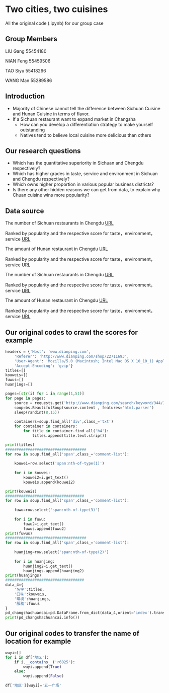 # Two cities, two cuisines
All the original code (.ipynb) for our group case
## Group Members

LIU Gang    	55454180

NIAN Feng    	55459506

TAO Siyu 		  55418296

WANG Man 		  55289586

## Introduction
- Majority of Chinese cannot tell the difference between Sichuan Cuisine and Hunan Cuisine in terms of flavor.
- If a Sichuan restaurant want to expand market in Changsha
  - How can you develop a differentiation strategy to make yourself outstanding
  - Natives tend to believe local cuisine more delicious than others

## Our research questions
- Which has the quantitative superiority in Sichuan and Chengdu respectively?
- Which has higher grades in taste, service and environment in Sichuan and Chengdu respectively?
- Which owns higher proportion in various popular business districts?
- Is there any other hidden reasons we can get from data, to explain why Chuan cuisine wins more popularity?

## Data source
The number of Sichuan restaurants in Chengdu [URL](https://www.dianping.com/search/keyword/8/0_川菜)

Ranked by popularity and the respective score for taste，environment，service [URL](http://www.dianping.com/search/keyword/8/10_川菜/o2p1)

The amount of Hunan restaurant in Chengdu [URL](https://www.dianping.com/search/keyword/8/0_湘菜)

Ranked by popularity and the respective score for taste，environment，service [URL](http://www.dianping.com/search/keyword/8/10_湘菜/o2p1)

The number of Sichuan restaurants in Chengdu [URL](https://www.dianping.com/search/keyword/8/0_川菜)

Ranked by popularity and the respective score for taste，environment，service [URL](http://www.dianping.com/search/keyword/8/10_川菜/o2p1)

The amount of Hunan restaurant in Chengdu [URL](https://www.dianping.com/search/keyword/8/0_湘菜)

Ranked by popularity and the respective score for taste，environment，service [URL](http://www.dianping.com/search/keyword/8/10_湘菜/o2p1)

## Our original codes to crawl the scores for example
```Python
headers = {'Host': 'www.dianping.com',
    'Referer': 'http://www.dianping.com/shop/22711693',
    'User-Agent': 'Mozilla/5.0 (Macintosh; Intel Mac OS X 10_10_1) AppleWebKit/537.36 (KHTML, like Gecko) Chrome/39.0.2171.95 Safari/535.19',
    'Accept-Encoding': 'gzip'}
titles=[]
kouweis=[]
fuwus=[]
huanjings=[]

pages=[str(i) for i in range(1,51)]
for page in pages:
    source = requests.get('http://www.dianping.com/search/keyword/344/10_川菜/o2p'+page,headers=headers) 
    soup=bs.BeautifulSoup(source.content , features='html.parser')
    sleep(randint(8,15))
    
    containers=soup.find_all('div',class_='txt')
    for container in containers:
        for title in container.find_all('h4'):
            titles.append(title.text.strip())

print(titles)
####################################
for row in soup.find_all('span',class_='comment-list'):
        
    kouwei=row.select('span:nth-of-type(1)')
        
    for i in kouwei:
        kouwei2=i.get_text()
        kouweis.append(kouwei2)            

print(kouweis)
###################################
for row in soup.find_all('span',class_='comment-list'):
        
    fuwu=row.select('span:nth-of-type(3)')
        
    for i in fuwu:
        fuwu2=i.get_text()
        fuwus.append(fuwu2)
print(fuwus)
####################################
for row in soup.find_all('span',class_='comment-list'):
        
    huanjing=row.select('span:nth-of-type(2)')
        
    for i in huanjing:
        huanjing2=i.get_text()
        huanjings.append(huanjing2)
print(huanjings)
###################################
data_4={
    '名字':titles,
    '口味':kouweis,
    '環境':huanjings,
    '服務':fuwus
}
pd_changshachuancai=pd.DataFrame.from_dict(data_4,orient='index').transpose()
print(pd_changshachuancai.info())
```
## Our original codes to transfer the name of location for example
```Python
wuyi=[]
for i in df['地区']:
    if i.__contains__('r6025'):
        wuyi.append(True)
    else:
        wuyi.append(False)
        
df['地区'][wuyi]='五一广场'
```
